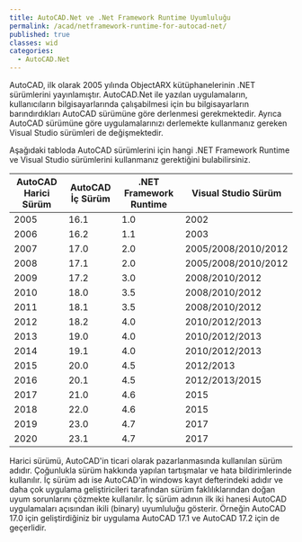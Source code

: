 ```yaml
---
title: AutoCAD.Net ve .Net Framework Runtime Uyumluluğu
permalink: /acad/netframework-runtime-for-autocad-net/
published: true
classes: wid
categories:
  - AutoCAD.Net
---
```


AutoCAD, ilk olarak 2005 yılında ObjectARX kütüphanelerinin .NET sürümlerini yayınlamıştır. AutoCAD.Net ile yazılan uygulamaların, kullanıcıların bilgisayarlarında çalışabilmesi için bu bilgisayarların barındırdıkları AutoCAD sürümüne göre derlenmesi gerekmektedir. Ayrıca AutoCAD sürümüne göre uygulamalarınızı derlemekte kullanmanız gereken Visual Studio sürümleri de değişmektedir. 

Aşağıdaki tabloda AutoCAD sürümlerini için hangi .NET Framework Runtime ve Visual Studio sürümlerini kullanmanız gerektiğini bulabilirsiniz.

| AutoCAD Harici Sürüm | AutoCAD İç Sürüm | .NET Framework Runtime | Visual Studio Sürüm |
| -------------------- | ---------------- | ---------------------- | ------------------- |
| 2005                 | 16.1             | 1.0                    | 2002                |
| 2006                 | 16.2             | 1.1                    | 2003                |
| 2007                 | 17.0             | 2.0                    | 2005/2008/2010/2012 |
| 2008                 | 17.1             | 2.0                    | 2005/2008/2010/2012 |
| 2009                 | 17.2             | 3.0                    | 2008/2010/2012      |
| 2010                 | 18.0             | 3.5                    | 2008/2010/2012      |
| 2011                 | 18.1             | 3.5                    | 2008/2010/2012      |
| 2012                 | 18.2             | 4.0                    | 2010/2012/2013      |
| 2013                 | 19.0             | 4.0                    | 2010/2012/2013      |
| 2014                 | 19.1             | 4.0                    | 2010/2012/2013      |
| 2015                 | 20.0             | 4.5                    | 2012/2013           |
| 2016                 | 20.1             | 4.5                    | 2012/2013/2015      |
| 2017                 | 21.0             | 4.6                    | 2015                |
| 2018                 | 22.0             | 4.6                    | 2015                |
| 2019                 | 23.0             | 4.7                    | 2017                |
| 2020                 | 23.1             | 4.7                    | 2017                |

Harici sürümü, AutoCAD'in ticari olarak pazarlanmasında kullanılan sürüm adıdır. Çoğunlukla sürüm hakkında yapılan tartışmalar ve hata bildirimlerinde kullanılır. İç sürüm adı ise AutoCAD'in windows kayıt defterindeki adıdır ve daha çok uygulama geliştiricileri tarafından sürüm faklılıklarından doğan uyum sorunlarını çözmekte kullanılır. İç sürüm adının ilk iki hanesi AutoCAD uygulamaları açısından ikili (binary) uyumluluğu gösterir. Örneğin AutoCAD 17.0 için geliştirdiğiniz bir uygulama AutoCAD 17.1  ve AutoCAD 17.2 için de geçerlidir.
